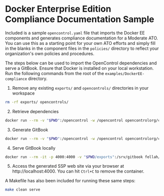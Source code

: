 # Docker Enterprise Edition Compliance Documentation Sample

Included is a sample `opencontrol.yaml` file that imports the Docker EE components and generates compliance documentation for a Moderate ATO. You can use this as a starting point for your own ATO efforts and simply fill in the blanks in the component files in the `policies/` directory to reflect your organization's own policies and procedures.

The steps below can be used to import the OpenControl dependencies and serve a GitBook. Ensure that Docker is installed on your local workstation. Run the following commands from the root of the `examples/DockerEE-compliance` directory.

1. Remove any existing `exports/` and `opencontrols/` directories in your workspace

```sh
rm -rf exports/ opencontrols/
```

2. Retrieve dependencies

```sh
docker run --rm -v "$PWD":/opencontrol -w /opencontrol opencontrolorg/compliance-masonry get
```

3. Generate GitBook

```sh
docker run --rm -v "$PWD":/opencontrol -w /opencontrol opencontrolorg/compliance-masonry docs gitbook FedRAMP-moderate
```

4. Serve GitBook locally

```sh
docker run --rm -it -p 4000:4000 -v "$PWD/exports":/srv/gitbook fellah/gitbook:2.6.7
```

5. Access the generated SSP web site via your browser at http://localhost:4000. You can hit `Ctrl+C` to remove the container.

A Makefile has also been included for running these same steps:

```sh
make clean serve
```